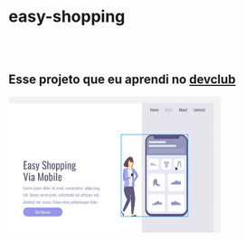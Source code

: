 <h1> easy-shopping</h1> 
<br>
<br>
<h2> Esse projeto que eu aprendi no <a href="https//rodolfomori.com.br/devclub">devclub</a></h2>
<img src="img/aesy shopping.png">
